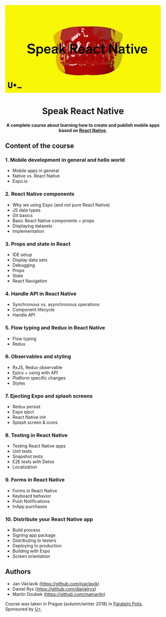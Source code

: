 <div align="center">
  <img src="./assets/logo.jpg" alt="Margarita" title="Margarita" width="600" />
</div>
<h1 align="center">Speak React Native</h1>
<h4 align="center">A complete course about learning how to create and publish mobile apps based on <a href="https://facebook.github.io/react-native/" target="_blank">React Native</a>.<br></h4>

## Content of the course

### 1. Mobile development in general and hello world

- Mobile apps in general
- Native vs. React Native
- Expo.io

### 2. React Native components

- Why we using Expo (and not pure React Native)
- JS data types
- Git basics
- Basic React Native components + props
- Displaying datasets
- Implementation

### 3. Props and state in React

- IDE setup
- Display data sets
- Debugging
- Props
- State
- React Navigation

### 4. Handle API in React Native

- Synchronous vs. asynchronous operations
- Component lifecycle
- Handle API

### 5. Flow typing and Redux in React Native

- Flow typing
- Redux

### 6. Observables and styling

- RxJS, Redux observable
- Epics + using with API
- Platform specific changes
- Styles

### 7. Ejecting Expo and splash screens

- Redux persist
- Expo eject
- React Native init
- Splash screen & icons

### 8. Testing in React Native

- Testing React Native apps
- Unit tests
- Snapshot tests
- E2E tests with Detox
- Localization

### 9. Forms in React Native

- Forms in React Native
- Keyboard behavior
- Push Notifications
- InApp purchases

### 10. Distribute your React Native app

- Build process
- Signing app package
- Distributing to testers
- Deploying to production
- Building with Expo
- Screen orientation

## Authors

- Jan Václavík (https://github.com/jvaclavik)
- Daniel Rys (https://github.com/danielrys)
- Martin Doubek (https://github.com/mamartin)

Course was taken in Prague (autumn/winter 2018) in [Paralelní Polis](https://www.paralelnipolis.cz). Sponsored by [U+](https://u.plus).
